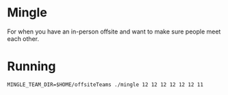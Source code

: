 # Mingle
For when you have an in-person offsite and want to make sure people meet each other.

# Running
```
MINGLE_TEAM_DIR=$HOME/offsiteTeams ./mingle 12 12 12 12 12 12 11
```
